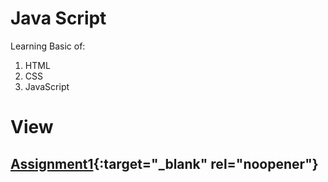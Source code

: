 # Java Script 
Learning Basic of: 
1. HTML 
2. CSS 
3. JavaScript

# View
## [Assignment1](https://deepaksharma01.github.io/JS/Assignment1/index.html){:target="_blank" rel="noopener"}
